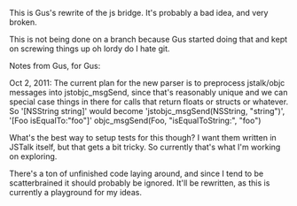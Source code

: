 This is Gus's rewrite of the js bridge.  It's probably a bad idea, and very broken.

This is not being done on a branch because Gus started doing that and kept on screwing things up oh lordy do I hate git.


Notes from Gus, for Gus:

Oct 2, 2011:
The current plan for the new parser is to preprocess jstalk/objc messages into jstobjc_msgSend, since that's reasonably unique and we can special case things in there for calls that return floats or structs or whatever.  So '[NSString string]' would become 'jstobjc_msgSend(NSString, "string")', '[Foo isEqualTo:"foo"]' objc_msgSend(Foo, "isEqualToString:", "foo")

What's the best way to setup tests for this though?  I want them written in JSTalk itself, but that gets a bit tricky.  So currently that's what I'm working on exploring.

There's a ton of unfinished code laying around, and since I tend to be scatterbrained it should probably be ignored.  It'll be rewritten, as this is currently a playground for my ideas.